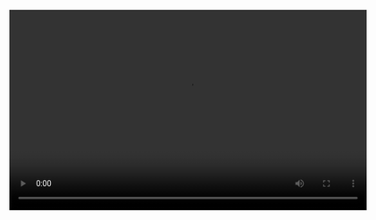 <video src="https://github.com/user-attachments/assets/ef89a90a-7a66-4f86-b705-93f9be240418" width="640" height="360" controls preload></video>
